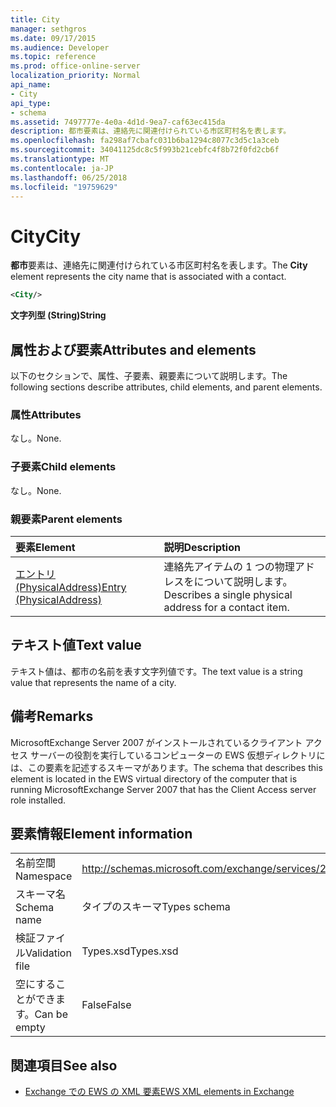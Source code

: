 ```yaml
---
title: City
manager: sethgros
ms.date: 09/17/2015
ms.audience: Developer
ms.topic: reference
ms.prod: office-online-server
localization_priority: Normal
api_name:
- City
api_type:
- schema
ms.assetid: 7497777e-4e0a-4d1d-9ea7-caf63ec415da
description: 都市要素は、連絡先に関連付けられている市区町村名を表します。
ms.openlocfilehash: fa298af7cbafc031b6ba1294c8077c3d5c1a3ceb
ms.sourcegitcommit: 34041125dc8c5f993b21cebfc4f8b72f0fd2cb6f
ms.translationtype: MT
ms.contentlocale: ja-JP
ms.lasthandoff: 06/25/2018
ms.locfileid: "19759629"
---
```

# <a name="city"></a><span data-ttu-id="a027f-103">City</span><span class="sxs-lookup"><span data-stu-id="a027f-103">City</span></span>

<span data-ttu-id="a027f-104">**都市**要素は、連絡先に関連付けられている市区町村名を表します。</span><span class="sxs-lookup"><span data-stu-id="a027f-104">The **City** element represents the city name that is associated with a contact.</span></span> 
  
```xml
<City/>
```

 <span data-ttu-id="a027f-105">**文字列型 (String)**</span><span class="sxs-lookup"><span data-stu-id="a027f-105">**String**</span></span>
## <a name="attributes-and-elements"></a><span data-ttu-id="a027f-106">属性および要素</span><span class="sxs-lookup"><span data-stu-id="a027f-106">Attributes and elements</span></span>

<span data-ttu-id="a027f-107">以下のセクションで、属性、子要素、親要素について説明します。</span><span class="sxs-lookup"><span data-stu-id="a027f-107">The following sections describe attributes, child elements, and parent elements.</span></span>
  
### <a name="attributes"></a><span data-ttu-id="a027f-108">属性</span><span class="sxs-lookup"><span data-stu-id="a027f-108">Attributes</span></span>

<span data-ttu-id="a027f-109">なし。</span><span class="sxs-lookup"><span data-stu-id="a027f-109">None.</span></span>
  
### <a name="child-elements"></a><span data-ttu-id="a027f-110">子要素</span><span class="sxs-lookup"><span data-stu-id="a027f-110">Child elements</span></span>

<span data-ttu-id="a027f-111">なし。</span><span class="sxs-lookup"><span data-stu-id="a027f-111">None.</span></span>
  
### <a name="parent-elements"></a><span data-ttu-id="a027f-112">親要素</span><span class="sxs-lookup"><span data-stu-id="a027f-112">Parent elements</span></span>

|<span data-ttu-id="a027f-113">**要素**</span><span class="sxs-lookup"><span data-stu-id="a027f-113">**Element**</span></span>|<span data-ttu-id="a027f-114">**説明**</span><span class="sxs-lookup"><span data-stu-id="a027f-114">**Description**</span></span>|
|:-----|:-----|
|[<span data-ttu-id="a027f-115">エントリ (PhysicalAddress)</span><span class="sxs-lookup"><span data-stu-id="a027f-115">Entry (PhysicalAddress)</span></span>](entry-physicaladdress.md) <br/> |<span data-ttu-id="a027f-116">連絡先アイテムの 1 つの物理アドレスをについて説明します。</span><span class="sxs-lookup"><span data-stu-id="a027f-116">Describes a single physical address for a contact item.</span></span>  <br/> |
   
## <a name="text-value"></a><span data-ttu-id="a027f-117">テキスト値</span><span class="sxs-lookup"><span data-stu-id="a027f-117">Text value</span></span>

<span data-ttu-id="a027f-118">テキスト値は、都市の名前を表す文字列値です。</span><span class="sxs-lookup"><span data-stu-id="a027f-118">The text value is a string value that represents the name of a city.</span></span>
  
## <a name="remarks"></a><span data-ttu-id="a027f-119">備考</span><span class="sxs-lookup"><span data-stu-id="a027f-119">Remarks</span></span>

<span data-ttu-id="a027f-120">MicrosoftExchange Server 2007 がインストールされているクライアント アクセス サーバーの役割を実行しているコンピューターの EWS 仮想ディレクトリには、この要素を記述するスキーマがあります。</span><span class="sxs-lookup"><span data-stu-id="a027f-120">The schema that describes this element is located in the EWS virtual directory of the computer that is running MicrosoftExchange Server 2007 that has the Client Access server role installed.</span></span>
  
## <a name="element-information"></a><span data-ttu-id="a027f-121">要素情報</span><span class="sxs-lookup"><span data-stu-id="a027f-121">Element information</span></span>

|||
|:-----|:-----|
|<span data-ttu-id="a027f-122">名前空間</span><span class="sxs-lookup"><span data-stu-id="a027f-122">Namespace</span></span>  <br/> |http://schemas.microsoft.com/exchange/services/2006/types  <br/> |
|<span data-ttu-id="a027f-123">スキーマ名</span><span class="sxs-lookup"><span data-stu-id="a027f-123">Schema name</span></span>  <br/> |<span data-ttu-id="a027f-124">タイプのスキーマ</span><span class="sxs-lookup"><span data-stu-id="a027f-124">Types schema</span></span>  <br/> |
|<span data-ttu-id="a027f-125">検証ファイル</span><span class="sxs-lookup"><span data-stu-id="a027f-125">Validation file</span></span>  <br/> |<span data-ttu-id="a027f-126">Types.xsd</span><span class="sxs-lookup"><span data-stu-id="a027f-126">Types.xsd</span></span>  <br/> |
|<span data-ttu-id="a027f-127">空にすることができます。</span><span class="sxs-lookup"><span data-stu-id="a027f-127">Can be empty</span></span>  <br/> |<span data-ttu-id="a027f-128">False</span><span class="sxs-lookup"><span data-stu-id="a027f-128">False</span></span>  <br/> |
   
## <a name="see-also"></a><span data-ttu-id="a027f-129">関連項目</span><span class="sxs-lookup"><span data-stu-id="a027f-129">See also</span></span>



- [<span data-ttu-id="a027f-130">Exchange での EWS の XML 要素</span><span class="sxs-lookup"><span data-stu-id="a027f-130">EWS XML elements in Exchange</span></span>](ews-xml-elements-in-exchange.md)

